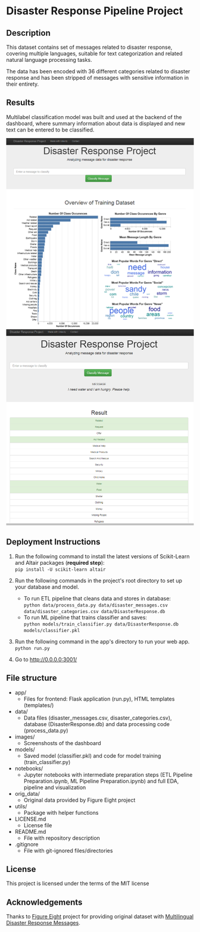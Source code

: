 # Disaster Response Pipeline Project
## Description
This dataset contains set of messages related to disaster response, covering multiple languages, suitable for text categorization and related natural language processing tasks.

The data has been encoded with 36 different categories related to disaster response and has been stripped of messages with sensitive information in their entirety.

## Results  
Multilabel classification model was built and used at the backend of the dashboard, where summary information about data is displayed and new text can be entered to be classified.  

![Index Page](images/index_page.png?raw=true "Index Page")
![Go Page](images/go_page.PNG?raw=true "Go Page")

## Deployment Instructions
1. Run the following command to install the latest versions of Scikit-Learn and Altair packages (**required step**):  
    `pip install -U scikit-learn altair`  
    
2. Run the following commands in the project's root directory to set up your database and model.

    - To run ETL pipeline that cleans data and stores in database:  
        `python data/process_data.py data/disaster_messages.csv data/disaster_categories.csv data/DisasterResponse.db`
    - To run ML pipeline that trains classifier and saves:  
        `python models/train_classifier.py data/DisasterResponse.db models/classifier.pkl`

3. Run the following command in the app's directory to run your web app.
    `python run.py`

4. Go to http://0.0.0.0:3001/

## File structure
- app/
    - Files for frontend: Flask application (run.py), HTML templates (templates/)
- data/
    - Data files (disaster_messages.csv, disaster_categories.csv), database (DisasterResponse.db) and data processing code (process_data.py)
- images/
    - Screenshosts of the dashboard
- models/
    - Saved model (classifier.pkl) and code for model training (train_classifier.py)
- notebooks/
    - Jupyter notebooks with intermediate preparation steps (ETL Pipeline Preparation.ipynb, ML Pipeline Preparation.ipynb) and full EDA, pipeline and visualization
- orig_data/
    - Original data provided by Figure Eight project
- utils/
    - Package with helper functions 
- LICENSE.md
    - License file
- README.md
    - File with repository description
- .gitignore
    - File with git-ignored files/directories 

## License
This project is licensed under the terms of the MIT license

## Acknowledgements
Thanks to [Figure Eight](https://www.figure-eight.com) project for providing original dataset with [Multilingual Disaster Response Messages](https://www.figure-eight.com/dataset/combined-disaster-response-data).
